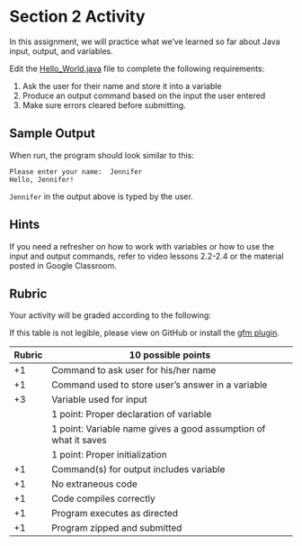 # Section 2 Activity
In this assignment, we will practice what we’ve learned so far about Java input, output, and variables.

Edit the [Hello_World.java](src/Hello_World.java) file to complete the following requirements:

1. Ask the user for their name and store it into a variable
2. Produce an output command based on the input the user entered
3. Make sure errors cleared before submitting.

## Sample Output
When run, the program should look similar to this:

```
Please enter your name:  Jennifer 
Hello, Jennifer! 
```

```Jennifer``` in the output above is typed by the user.

## Hints
If you need a refresher on how to work with variables or how to use the input and output commands, refer to video lessons 2.2-2.4 or the material posted in Google Classroom.

## Rubric
Your activity will be graded according to the following:

If this table is not legible, please view on GitHub or install the [gfm plugin][https://plugins.jetbrains.com/plugin/7701-gfm].

| Rubric | 10 possible points                                                   |
| ------ |------|
|     +1 | Command to ask user for his/her name                                 |
|     +1 | Command used to store user’s answer in a variable                    |
|     +3 | Variable used for input                                              |
|        | 1 point: Proper declaration of variable                              |
|        | 1 point: Variable name gives a good assumption of what it saves      |
|        | 1 point: Proper initialization                                       |
|     +1 | Command(s) for output includes variable                              |
|     +1 | No extraneous code                                                   |
|     +1 | Code compiles correctly                                              |
|     +1 | Program executes as directed                                         |
|     +1 | Program zipped and submitted                                         |

[https://plugins.jetbrains.com/plugin/7701-gfm]: https://plugins.jetbrains.com/plugin/7701-gfm